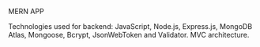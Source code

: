 MERN APP


Technologies used for backend: JavaScript, Node.js, Express.js, MongoDB Atlas, Mongoose, Bcrypt, JsonWebToken and Validator. MVC architecture.
